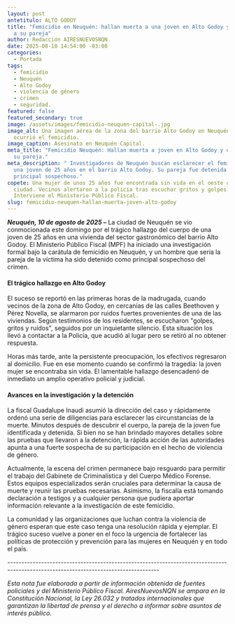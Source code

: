 ```yaml
---
layout: post
antetitulo: ALTO GODOY
title: "Femicidio en Neuquén: hallan muerta a una joven en Alto Godoy y detienen
  a su pareja"
author: Redacción AIRESNUEVOSNQN
date: 2025-08-10 14:54:00 -03:00
categories:
  - Portada
tags:
  - femicidio
  - Neuquén
  - Alto Godoy
  - violencia de género
  - crimen
  - seguridad.
featured: false
featured_secondary: true
image: /assets/images/femicidio-neuquen-capital-.jpg
image_alt: Una imagen aérea de la zona del barrio Alto Godoy en Neuquén, donde
  ocurrió el femicidio.
image_caption: Asesinato en Neuquén Capital.
meta_title: "Femicidio Neuquén: Hallan muerta a joven en Alto Godoy y detienen a
  su pareja."
meta_description: " Investigadores de Neuquén buscan esclarecer el femicidio de
  una joven de 25 años en el barrio Alto Godoy. Su pareja fue detenida como
  principal sospechoso."
copete: Una mujer de unos 25 años fue encontrada sin vida en el oeste de la
  ciudad. Vecinos alertaron a la policía tras escuchar gritos y golpes.
  Interviene el Ministerio Público Fiscal.
slug: femicidio-neuquen-hallan-muerta-joven-alto-godoy
---
```

***Neuquén, 10 de agosto de 2025 –*** La ciudad de Neuquén se vio conmocionada este domingo por el trágico hallazgo del cuerpo de una joven de 25 años en una vivienda del sector gastronómico del barrio Alto Godoy. El Ministerio Público Fiscal (MPF) ha iniciado una investigación formal bajo la carátula de femicidio en Neuquén, y un hombre que sería la pareja de la víctima ha sido detenido como principal sospechoso del crimen.



#### El trágico hallazgo en Alto Godoy



El suceso se reportó en las primeras horas de la madrugada, cuando vecinos de la zona de Alto Godoy, en cercanías de las calles Beethoven y Pérez Novella, se alarmaron por ruidos fuertes provenientes de una de las viviendas. Según testimonios de los residentes, se escucharon "golpes, gritos y ruidos", seguidos por un inquietante silencio. Esta situación los llevó a contactar a la Policía, que acudió al lugar pero se retiró al no obtener respuesta.

Horas más tarde, ante la persistente preocupación, los efectivos regresaron al domicilio. Fue en ese momento cuando se confirmó la tragedia: la joven mujer se encontraba sin vida. El lamentable hallazgo desencadenó de inmediato un amplio operativo policial y judicial.



#### Avances en la investigación y la detención



La fiscal Guadalupe Inaudi asumió la dirección del caso y rápidamente ordenó una serie de diligencias para esclarecer las circunstancias de la muerte. Minutos después de descubrir el cuerpo, la pareja de la joven fue identificada y detenida. Si bien no se han brindado mayores detalles sobre las pruebas que llevaron a la detención, la rápida acción de las autoridades apunta a una fuerte sospecha de su participación en el hecho de violencia de género.

Actualmente, la escena del crimen permanece bajo resguardo para permitir el trabajo del Gabinete de Criminalística y del Cuerpo Médico Forense. Estos equipos especializados serán cruciales para determinar la causa de muerte y reunir las pruebas necesarias. Asimismo, la fiscalía está tomando declaración a testigos y a cualquier persona que pudiera aportar información relevante a la investigación de este femicidio.

La comunidad y las organizaciones que luchan contra la violencia de género esperan que este caso tenga una resolución rápida y ejemplar. El trágico suceso vuelve a poner en el foco la urgencia de fortalecer las políticas de protección y prevención para las mujeres en Neuquén y en todo el país.

\------------------------------------------------------------------------------------------------------------------------------------




*Esta nota fue elaborada a partir de información obtenida de fuentes policiales y del Ministerio Público Fiscal. AiresNuevosNQN se ampara en la Constitución Nacional, la Ley 26.032 y tratados internacionales que garantizan la libertad de prensa y el derecho a informar sobre asuntos de interés público.*
